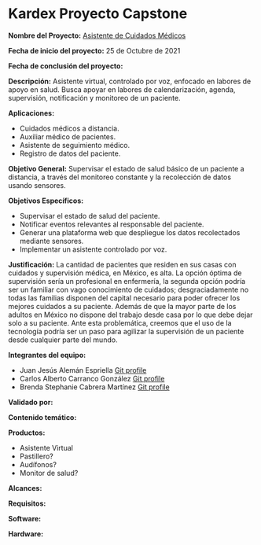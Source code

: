 # Kardex Proyecto Capstone

**Nombre del Proyecto:** [Asistente de Cuidados Médicos](https://miro.com/app/board/o9J_llJZflk=/?invite_link_id=276786076714)

**Fecha de inicio del proyecto:** 25 de Octubre de 2021

**Fecha de conclusión del proyecto:**

**Descripción:** Asistente virtual, controlado por voz, enfocado en labores de apoyo en salud. Busca apoyar en labores de calendarización, agenda, supervisión, notificación y monitoreo de un paciente.

**Aplicaciones:**
- Cuidados médicos a distancia.
- Auxiliar médico de pacientes.
- Asistente de seguimiento médico.
- Registro de datos del paciente.

**Objetivo General:** Supervisar el estado de salud básico de un paciente a distancia, a través del monitoreo constante y la recolección de datos usando sensores.

**Objetivos Específicos:**
- Supervisar el estado de salud del paciente.
- Notificar eventos relevantes al responsable del paciente.
- Generar una plataforma web que despliegue los datos recolectados mediante sensores.
- Implementar un asistente controlado por voz.

**Justificación:** La cantidad de pacientes que residen en sus casas con cuidados y supervisión médica, en México, es alta. La opción óptima de supervisión sería un profesional en enfermería, la segunda opción podría ser un familiar con vago conocimiento de cuidados; desgraciadamente no todas las familias disponen del capital necesario para poder ofrecer los mejores cuidados a su paciente. Además de que la mayor parte de los adultos en México no dispone del trabajo desde casa por lo que debe dejar solo a su paciente.
Ante esta problemática, creemos que el uso de la tecnología podría ser un paso para agilizar la supervisión de un paciente desde cualquier parte del mundo.

**Integrantes del equipo:**
- Juan Jesús Alemán Espriella       [Git profile](https://github.com/Alemango)
- Carlos Alberto Carranco González  [Git profile](https://)
- Brenda Stephanie Cabrera Martínez [Git profile](https://)

**Validado por:**

**Contenido temático:**

**Productos:**
- Asistente Virtual
- Pastillero?
- Audífonos?
- Monitor de salud?

**Alcances:**

**Requisitos:**

**Software:**

**Hardware:**
